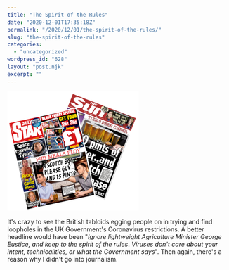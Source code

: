 ```yaml
---
title: "The Spirit of the Rules"
date: "2020-12-01T17:35:18Z"
permalink: "/2020/12/01/the-spirit-of-the-rules/"
slug: "the-spirit-of-the-rules"
categories:
  - "uncategorized"
wordpress_id: "628"
layout: "post.njk"
excerpt: ""
---
```


![](/wp-content/uploads/2020/12/crappy_tabloids.png?w=300)

It's crazy to see the British tabloids egging people on in trying and find loopholes in the UK Government's Coronavirus restrictions. A better headline would have been "_Ignore lightweight Agriculture Minister George Eustice, and keep to the spirit of the rules_. _Viruses don't care about your intent, technicalities, or what the Government says_". Then again, there's a reason why I didn't go into journalism.

